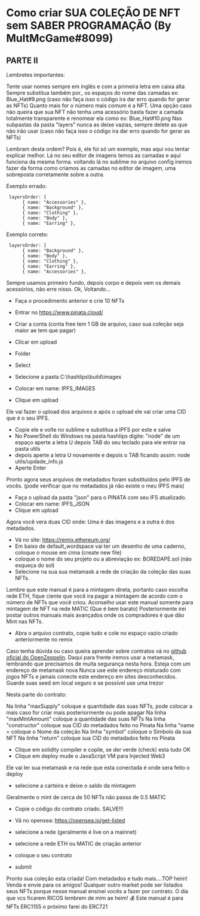 # Como criar SUA COLEÇÃO DE NFT sem SABER PROGRAMAÇÃO (By MultMcGame#8099)

## PARTE II

Lembretes importantes:

Tente usar nomes sempre em inglês e com a primeira letra em caixa alta
Sempre substitua também por_ os espaços do nome das camadas ex: Blue_Hat#9.png (caso não faça isso o código ira dar erro quando for gerar as NFTs)
Quanto mais for o número mais comum é a NFT.
Uma opção caso não queira que sua NFT não tenha uma acessório basta fazer a camada totalmente transparente e renomear ela como ex: Blue_Hat#10.png
Nas subpastas da pasta "layers" nunca as deixe vazias, sempre delete as que não irão usar (caso não faça isso o código ira dar erro quando for gerar as NFTs)

Lembram desta ordem? Pois é, ele foi só um exemplo, mas aqui vou tentar explicar melhor.
Lá no seu editor de imagens temos as camadas e aqui funciona da mesma forma. voltando lá no sublime no arquivo config iremos fazer da forma como criamos as camadas no editor de imagem, uma sobreposta corretamente sobre a outra.

Exemplo errado:
```
 layersOrder: [
      { name: "Accessories" },
      { name: "Background" },
      { name: "Clothing" },
      { name: "Body" },
      { name: "Earring" },
```
Exemplo correto:
```
 layersOrder: [
      { name: "Background" },
      { name: "Body" },
      { name: "Clothing" },
      { name: "Earring" },
      { name: "Accessories" },
```
Sempre usamos primeiro fundo, depois corpo e depois vem os demais acessórios, não erre nisso. Ok, 
Voltando...

- Faça o procedimento anterior e crie 10 NFTs
- Entrar no https://www.pinata.cloud/
- Criar a conta (conta free tem 1 GB de arquivo, caso sua coleção seja maior ae tem que pagar)
- Clicar em upload
- Folder
- Select
- Selecione a pasta C:\hashlips\build\images

- Colocar em name: IPFS_IMAGES
- Clique em upload

Ele vai fazer o upload dos arquivos e após o upload ele vai criar uma CID que é o seu IPFS.

- Copie ele e volte no sublime e substitua a IPFS por este e salve
- No PowerShell do Windows na pasta hashlips digite: "node" de um espaço aperte a letra U depois TAB do seu teclado para ele entrar na pasta utils
- depois aperte a letra U novamente e depois o TAB ficando assim: node utils/updade_info.js
- Aperte Enter

Pronto agora seus arquivos de metadados foram substituídos pelo IPFS de vocês. (pode verificar que no metadados já não existe o meu IPFS mais)

- Faça o upload da pasta "json" para o PINATA com seu IFS atualizado.
- Colocar em name: IPFS_JSON
- Clique em upload

Agora você vera duas CID onde:
Uma é das imagens e a outra é dos metadados.

- Vá no site: https://remix.ethereum.org/
- Em baixo de default_wordspace vai ter um desenho de uma caderno, coloque o mouse em cima (create new file)
- coloque o nome do seu projeto ou a abreviação ex: BOREDAPE.sol (não esqueça do sol)
- Selecione na sua sua metamask a rede de criação da coleção das suas NFTs.

Lembre que este manual é para a mintagem direta, portanto caso escolha rede ETH, fique ciente que você ira pagar a mintagem de acordo com o número de NFTs que você criou.
Aconselho usar este manual somente para mintagem de NFT na rede MATIC (Que é bem barato)
Posteriormente irei postar outros manuais mais avançados onde os compradores é que dão Mint nas NFTs.

- Abra o arquivo contrato, copie tudo e cole no espaço vazio criado anteriormente no remix

Caso tenha dúvida ou caso queira aprender sobre contratos vá no [github oficial do OpenZeppelin](https://github.com/OpenZeppelin).
Daqui para frente iremos usar a metamask, lembrando que precisamos de muita segurança nesta hora.
Esteja com um endereço de metamask nova
Nunca use este endereço misturado com jogos NFTs e jamais conecte este endereço em sites desconhecidos.
Guarde suas seed em local seguro e se possível use uma trezor

Nesta parte do contrato:

Na linha "maxSupply" coloque a quantidade das suas NFTs, pode colocar a mais caso for criar mais posteriormente ou pode apagar
Na linha "maxMintAmount" coloque a quantidade das suas NFTs
Na linha "constructor" coloque sua CID do metadados feito no Pinata
Na linha "name = coloque o Nome da coleção
Na linha "symbol" coloque o Simbolo da sua NFT
Na linha "return"  coloque sua CID do metadados feito no Pinata

- Clique em solidity compiler e copile, se der verde (check) esta tudo OK
- Clique em deploy mude o JavaScript VM para Injected Web3

Ele vai ler sua metamask e na rede que esta conectada é onde sera feito o deploy

- selecione a carteira e deixe o saldo da mintagem

Geralmente o mint de cerca de 50 NFTs não passa de 0.5 MATIC

- Copie o código do contrato criado. SALVE!!!

- Vá no opensea: https://opensea.io/get-listed
- selecione a rede (geralmente é live on a mainnet)
- selecione a rede ETH ou MATIC de criação anterior
- coloque o seu contrato
- submit

Pronto sua coleção esta criada! Com metadados e tudo mais....TOP heim! Venda e envie para os amigos!
Qualquer outro market pode ser listados seus NFTs porque nesse manual ensinei vocês a fazer por contrato. 
O dia que vcs ficarem RICOS lembrem de mim ae heim! 💰
Este manual é para NFTs ERC1155 o próximo farei do ERC721
